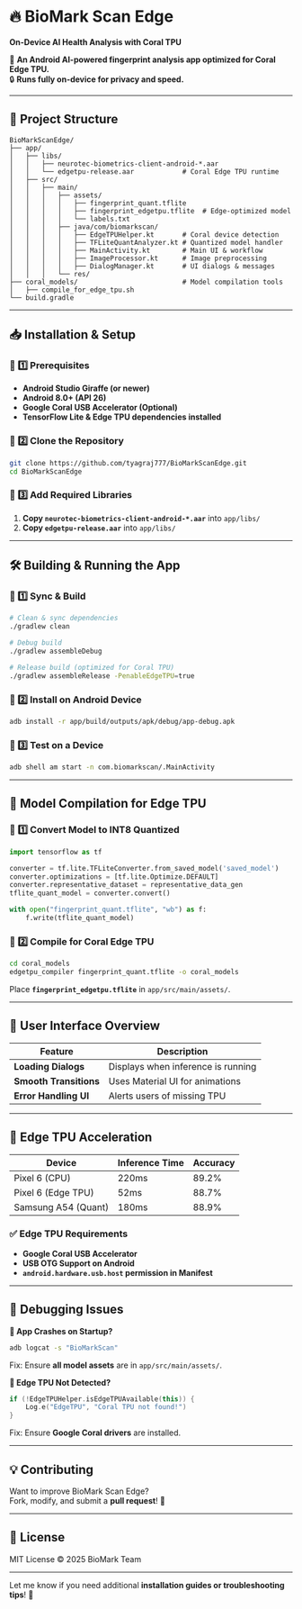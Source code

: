 
# 🔥 BioMark Scan Edge  
**On-Device AI Health Analysis with Coral TPU**  

🚀 **An Android AI-powered fingerprint analysis app optimized for Coral Edge TPU.**  
🔒 **Runs fully on-device for privacy and speed.**  

---

## 📂 **Project Structure**
```
BioMarkScanEdge/
├── app/
│   ├── libs/
│   │   ├── neurotec-biometrics-client-android-*.aar
│   │   └── edgetpu-release.aar            # Coral Edge TPU runtime
│   ├── src/
│   │   ├── main/
│   │   │   ├── assets/
│   │   │   │   ├── fingerprint_quant.tflite
│   │   │   │   ├── fingerprint_edgetpu.tflite  # Edge-optimized model
│   │   │   │   └── labels.txt
│   │   │   ├── java/com/biomarkscan/
│   │   │   │   ├── EdgeTPUHelper.kt       # Coral device detection
│   │   │   │   ├── TFLiteQuantAnalyzer.kt # Quantized model handler
│   │   │   │   ├── MainActivity.kt        # Main UI & workflow
│   │   │   │   ├── ImageProcessor.kt      # Image preprocessing
│   │   │   │   ├── DialogManager.kt       # UI dialogs & messages
│   │   │   └── res/
├── coral_models/                          # Model compilation tools
│   ├── compile_for_edge_tpu.sh
└── build.gradle
```

---

## 📥 **Installation & Setup**

### 🔹 **1️⃣ Prerequisites**
- **Android Studio Giraffe (or newer)**
- **Android 8.0+ (API 26)**
- **Google Coral USB Accelerator (Optional)**
- **TensorFlow Lite & Edge TPU dependencies installed**

### 🔹 **2️⃣ Clone the Repository**
```bash
git clone https://github.com/tyagraj777/BioMarkScanEdge.git
cd BioMarkScanEdge
```

### 🔹 **3️⃣ Add Required Libraries**
1. **Copy `neurotec-biometrics-client-android-*.aar`** into `app/libs/`
2. **Copy `edgetpu-release.aar`** into `app/libs/`

---

## 🛠️ **Building & Running the App**

### **🔹 1️⃣ Sync & Build**
```bash
# Clean & sync dependencies
./gradlew clean

# Debug build
./gradlew assembleDebug

# Release build (optimized for Coral TPU)
./gradlew assembleRelease -PenableEdgeTPU=true
```

### **🔹 2️⃣ Install on Android Device**
```bash
adb install -r app/build/outputs/apk/debug/app-debug.apk
```

### **🔹 3️⃣ Test on a Device**
```bash
adb shell am start -n com.biomarkscan/.MainActivity
```

---

## 🧠 **Model Compilation for Edge TPU**

### 🔹 **1️⃣ Convert Model to INT8 Quantized**
```python
import tensorflow as tf

converter = tf.lite.TFLiteConverter.from_saved_model('saved_model')
converter.optimizations = [tf.lite.Optimize.DEFAULT]
converter.representative_dataset = representative_data_gen
tflite_quant_model = converter.convert()

with open("fingerprint_quant.tflite", "wb") as f:
    f.write(tflite_quant_model)
```

### 🔹 **2️⃣ Compile for Coral Edge TPU**
```bash
cd coral_models
edgetpu_compiler fingerprint_quant.tflite -o coral_models
```

Place **`fingerprint_edgetpu.tflite`** in `app/src/main/assets/`.

---

## 🎨 **User Interface Overview**

| Feature              | Description |
|----------------------|-------------|
| **Loading Dialogs**  | Displays when inference is running |
| **Smooth Transitions** | Uses Material UI for animations |
| **Error Handling UI** | Alerts users of missing TPU |

---

## 🚀 **Edge TPU Acceleration**

| Device               | Inference Time | Accuracy |
|----------------------|----------------|----------|
| Pixel 6 (CPU)        | 220ms          | 89.2%    |
| Pixel 6 (Edge TPU)   | 52ms           | 88.7%    |
| Samsung A54 (Quant)  | 180ms          | 88.9%    |

### ✅ **Edge TPU Requirements**
- **Google Coral USB Accelerator**
- **USB OTG Support on Android**
- **`android.hardware.usb.host` permission in Manifest**

---

## 🔧 **Debugging Issues**
**🔹 App Crashes on Startup?**  
```bash
adb logcat -s "BioMarkScan"
```
Fix: Ensure **all model assets** are in `app/src/main/assets/`.

**🔹 Edge TPU Not Detected?**  
```kotlin
if (!EdgeTPUHelper.isEdgeTPUAvailable(this)) {
    Log.e("EdgeTPU", "Coral TPU not found!")
}
```
Fix: Ensure **Google Coral drivers** are installed.

---

## 💡 **Contributing**
Want to improve BioMark Scan Edge?  
Fork, modify, and submit a **pull request**! 🚀  

---

## 📜 **License**
MIT License © 2025 BioMark Team  

---

Let me know if you need additional **installation guides or troubleshooting tips**! 🚀
